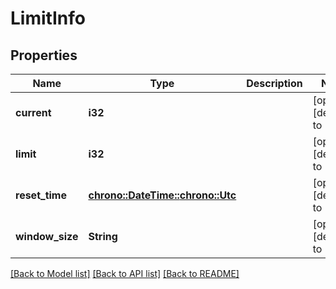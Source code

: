 # LimitInfo

## Properties
Name | Type | Description | Notes
------------ | ------------- | ------------- | -------------
**current** | **i32** |  | [optional] [default to None]
**limit** | **i32** |  | [optional] [default to None]
**reset_time** | [**chrono::DateTime::<chrono::Utc>**](DateTime.md) |  | [optional] [default to None]
**window_size** | **String** |  | [optional] [default to None]

[[Back to Model list]](../README.md#documentation-for-models) [[Back to API list]](../README.md#documentation-for-api-endpoints) [[Back to README]](../README.md)


